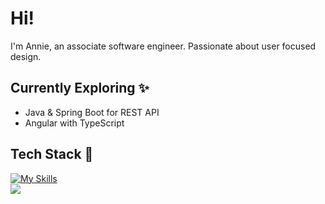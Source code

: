 # Hi! 
I'm Annie, an associate software engineer. Passionate about user focused design.  

## Currently Exploring ✨
- Java & Spring Boot for REST API
- Angular with TypeScript
## Tech Stack 🍂
[![My Skills](https://skillicons.dev/icons?i=git,github,html,css,scss,angular,typescript,cs,dotnet,java,&perline=5)](https://skillicons.dev)  
  <a href="https://github.com/AnnieOhlen/github-readme-stats">
    <img src="https://github-readme-stats.vercel.app/api/top-langs/?username=AnnieOhlen&layout=compact&langs_count=10&theme=cobalt" />
  </a>
